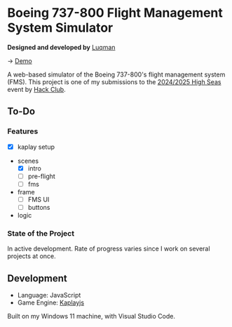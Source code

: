 # Boeing 737-800 Flight Management System Simulator

**Designed and developed by** [Luqman](https://theluqmn.github.io)

→ [Demo](https://theluqmn.github.io/737fms/)

A web-based simulator of the Boeing 737-800's flight management system (FMS). This project is one of my submissions to the [2024/2025 High Seas](https://highseas.hackclub.com/) event by [Hack Club](https://hackclub.com/).

## To-Do

### Features

- [x] kaplay setup
- scenes
  - [x] intro
  - [ ] pre-flight
  - [ ] fms
- frame
  - [ ] FMS UI
  - [ ] buttons
- logic

### State of the Project

In active development. Rate of progress varies since I work on several projects at once.

## Development

- Language: JavaScript
- Game Engine: [Kaplayjs](https://github.com/kaplayjs/kaplay)

Built on my Windows 11 machine, with Visual Studio Code.
